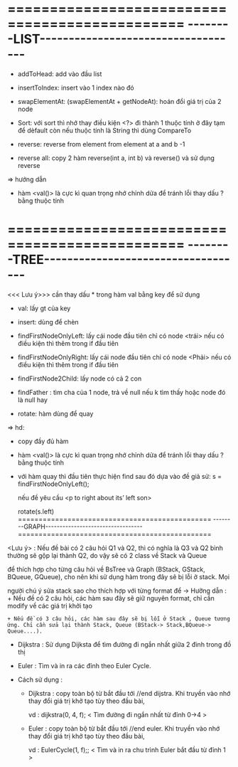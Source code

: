 
===============================================
--------LIST-----------------------------------
===============================================

- addToHead: add vào đầu list

- insertToIndex: insert vào 1 index nào đó

- swapElementAt: (swapElementAt + getNodeAt): hoán đổi giá trị của 2 node

- Sort: với sort thì nhớ thay điều kiện <?> đi thành 1 thuộc tính ở đây tạm để dèfault còn nếu thuộc tính là String thì dùng CompareTo

- reverse: reverse from element from element at a and b -1 

- reverse all: copy 2 hàm reverse(int a, int b) và reverse() và sử dụng reverse

=> hướng dẫn

-   hàm <val()> là cực kì quan trọng nhớ chỉnh dửa để tránh lỗi
    thay dấu ? bằng thuộc tính <key>

===============================================
--------TREE-----------------------------------
===============================================

<<< Lưu ý>>> cần thay dấu * trong hàm val bằng key để sử dụng

- val: lấy gt của key

- insert: dùng để chèn

- findFirstNodeOnlyLeft: lấy cái node đầu tiên chỉ có node <trái> nếu có điều kiện thì thêm trong if đầu tiên

- findFirstNodeOnlyRight: lấy cái node đầu tiên chỉ có node <Phải> nếu có điều kiện thì thêm trong if đầu tiên

- findFirstNode2Child: lấy node có cả 2 con

- findFather : tìm cha của 1 node, trả về null nếu k tìm thấy hoặc node đó là null hay <root>

- rotate: hàm dùng để quay 

=> hd: 

- copy đầy đủ hàm

- hàm <val()> là cực kì quan trọng nhớ chỉnh dửa để tránh lỗi
    thay dấu ? bằng thuộc tính <key>
- với hàm quay thì đầu tiên thực hiện find sau đó dựa vào đề 
    giả sử: s = findFirstNodeOnlyLeft();

    nếu đề yêu cầu <p to right about its’ left son>

    rotate(s.left)
===============================================
--------GRAPH----------------------------------
===============================================

<Lưu ý> : Nếu đề bài có 2 câu hỏi Q1 và Q2, thì có nghĩa là Q3 và Q2 bình thường sẽ gộp lại thành Q2, do vậy sẽ có 2 class về Stack và Queue 

để thích hợp cho từng câu hỏi về BsTree và Graph (BStack, GStack, BQueue, GQueue), cho nên khi sử dụng hàm trong đây sẽ bị lỗi ở stack. Mọi 

người chú ý sửa stack sao cho thích hợp với từng format để
-> Hưỡng dẫn : 
	+ Nếu đề có 2 câu hỏi, các hàm sau đây sẽ giữ nguyên format, chỉ cần modify về các giá trị khởi tạo
	
	+ Nếu đề có 3 câu hỏi, các hàm sau đây sẽ bị lỗi ở Stack , Queue tương ứng. Chỉ cần sửa lại thành Stack, Queue (BStack-> Stack,BQueue-> Queue....).

- Dijkstra :  Sử dụng Dijksta để tìm đường đi ngắn nhất giữa 2 đinh trong đồ thị

- Euler : Tìm và in ra các đỉnh theo Euler Cycle.

* Cách sử dụng : 

	- Dijkstra : copy toàn bộ từ bắt đầu tới //end dijstra. Khi truyền vào nhớ thay đổi giá trị khở tạo tùy theo đầu bài, 
		
		vd : dijkstra(0, 4, f);	< Tìm đường đi ngắn nhất từ đỉnh 0->4 >
	
	- Euler : copy toàn bộ từ bắt đầu tới //end euler. Khi truyền vào nhớ thay đổi giá trị khở tạo tùy theo đầu bài, 
		
		vd : EulerCycle(1, f);;	< Tìm và in ra chu trình Euler bắt đầu từ đỉnh 1 >


